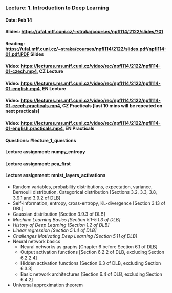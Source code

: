 ### Lecture: 1. Introduction to Deep Learning
#### Date: Feb 14
#### Slides: https://ufal.mff.cuni.cz/~straka/courses/npfl114/2122/slides/?01
#### Reading: https://ufal.mff.cuni.cz/~straka/courses/npfl114/2122/slides.pdf/npfl114-01.pdf,PDF Slides
#### Video: https://lectures.ms.mff.cuni.cz/video/rec/npfl114/2122/npfl114-01-czech.mp4, CZ Lecture
#### Video: https://lectures.ms.mff.cuni.cz/video/rec/npfl114/2122/npfl114-01-english.mp4, EN Lecture
#### Video: https://lectures.ms.mff.cuni.cz/video/rec/npfl114/2122/npfl114-01-czech.practicals.mp4, CZ Practicals [last 10 mins will be repeated on next practicals]
#### Video: https://lectures.ms.mff.cuni.cz/video/rec/npfl114/2122/npfl114-01-english.practicals.mp4, EN Practicals
#### Questions: #lecture_1_questions
#### Lecture assignment: numpy_entropy
#### Lecture assignment: pca_first
#### Lecture assignment: mnist_layers_activations

- Random variables, probability distributions, expectation, variance, Bernoulli
  distribution, Categorical distribution [Sections 3.2, 3.3, 3.8, 3.9.1 and 3.9.2 of DLB]
- Self-information, entropy, cross-entropy, KL-divergence [Section 3.13 of DBL]
- Gaussian distribution [Section 3.9.3 of DLB]
- *Machine Learning Basics [Section 5.1-5.1.3 of DLB]*
- *History of Deep Learning [Section 1.2 of DLB]*
- *Linear regression [Section 5.1.4 of DLB]*
- *Challenges Motivating Deep Learning [Section 5.11 of DLB]*
- Neural network basics
  - Neural networks as graphs [Chapter 6 before Section 6.1 of DLB]
  - Output activation functions [Section 6.2.2 of DLB, excluding Section 6.2.2.4]
  - Hidden activation functions [Section 6.3 of DLB, excluding Section 6.3.3]
  - Basic network architectures [Section 6.4 of DLB, excluding Section 6.4.2]
- Universal approximation theorem
